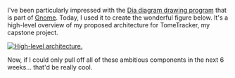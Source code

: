I've been particularly impressed with the <a href="http://www.gnome.org/projects/dia/">Dia diagram drawing program</a> that is part of <a href="http://www.gnome.org">Gnome</a>.  Today, I used it to create the wonderful figure below.  It's a high-level overview of my proposed architecture for TomeTracker, my capstone project.

<a href="http://threebrothers.org/brendan/blog/wp-content/uploads/2007/01/architecture_high-level.png"><img id="image27" src="http://threebrothers.org/brendan/blog/wp-content/uploads/2007/01/architecture_high-level.thumbnail.png" alt="High-level architecture." /></a>

Now, if I could only pull off all of these ambitious components in the next 6 weeks... that'd be really cool.